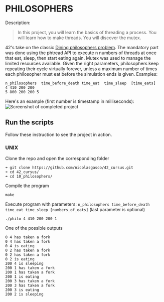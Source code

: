 # PHILOSOPHERS

Description:
> In this project, you will learn the basics of threading a process. You will learn how to make threads. You will discover the mutex.


42's take on the classic [Dining philosophers problem](https://en.wikipedia.org/wiki/Dining_philosophers_problem). The mandatory part was done using the phtread API to execute n numbers of threads at once that eat, sleep, then start eating again. Mutex was used to manage the limited resources available.
Given the right parameters, philosophers keep repeating their cycle virtually forever, unless a maximum number of times each philosopher must eat before the simulation ends is given.
Examples:

```
n_philosophers  time_before_death time_eat  time_sleep  [time_eats]
4 410 200 200
5 800 200 200 5
```

Here's an example (first number is timestamp in milliseconds):
![Screenshot of completed project](https://res.cloudinary.com/ngasco/image/upload/v1639432723/42/Screenshot_from_2021-12-13_22-57-45_jy9pa7.png "Screenshot of Philosophers")
## Run the scripts

Follow these instruction to see the project in action.

### UNIX
Clone the repo and open the corresponding folder
```
➜ git clone https://github.com/nicolasgasco/42_cursus.git
➜ cd 42_cursus/
➜ cd 10_philosophers/
```
Compile the program
```
make
```
Execute program with parameters: `n_philosophers time_before_death time_eat time_sleep [numbers_of_eats]` (last parameter is optional)
```
./philo 4 410 200 200 1
```
One of the possible outputs 
```
0 4 has taken a fork
0 4 has taken a fork
0 4 is eating
0 2 has taken a fork
0 2 has taken a fork
0 2 is eating
200 4 is sleeping
200 1 has taken a fork
200 1 has taken a fork
200 1 is eating
200 3 has taken a fork
200 3 has taken a fork
200 3 is eating
200 2 is sleeping
```
